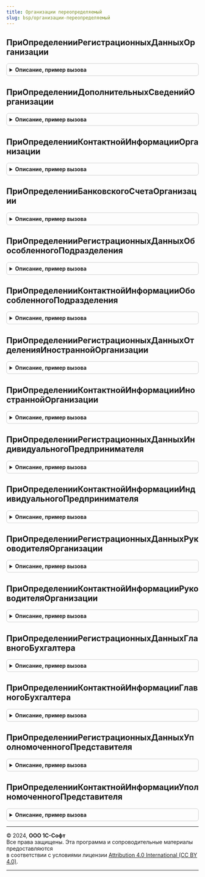 ```yaml
---
title: Организации переопределяемый
slug: bsp/организации-переопределяемый
---
```



## ПриОпределенииРегистрационныхДанныхОрганизации
<details style="margin: 1em 0; padding: 0.5em; border: 1px solid #ccc; border-radius: 6px;">

<summary style="font-weight: bold; cursor: pointer;">Описание, пример вызова</summary>

```bsl

// Переопределяет структуру, содержащую сведения о регистрационной информации организации.
//
// Параметры:
//  Организация - ОпределяемыйТип.Организация - организация, сведения по которой необходимо получить.
//  Поля - Строка - имена полей, перечисленные через запятую, в формате требований к свойствам структуры.
//                  Список допустимых имен полей см. в описании возвращаемого значения.
//                  Если указана пустая строка, то возвращаются значения всех полей.
//  Дата - Дата
//       - Неопределено - дата, на которую требуется получить данные. Если значение не указано,
//                  то возвращается значение на текущую дату.
//  РегистрационныеДанные - см. ОрганизацииСервер.РегистрационныеДанныеОрганизации
//  КодЯзыка - см. ОрганизацииСервер.СведенияОбОрганизации.КодЯзыка
//
// Пример:
//       СведенияОбОрганизации = ОрганизацииСервер.СведенияОбОрганизации(Организация);
//
//	СвойстваОрганизации = СтрРазделить(Поля, ",", Ложь);
//
//	Запрос = Новый Запрос;
//	Запрос.УстановитьПараметр("Ссылка", Организация);
//	Запрос.Текст =
//		"ВЫБРАТЬ
//		|	Организации.Ссылка КАК Ссылка,
//		|	Организации.ВерсияДанных КАК ВерсияДанных,
//		|	Организации.ПометкаУдаления КАК ПометкаУдаления,
//		|	Организации.Код КАК Код,
//		|	Организации.Наименование КАК Наименование,
//		|	Организации.БИК КАК БИК,
//		|	Организации.ГлавныйБухгалтер КАК ГлавныйБухгалтер,
//		|	Организации.Директор КАК Директор,
//		|	Организации.ИндивидуальныйПредприниматель КАК ИндивидуальныйПредприниматель,
//		|	Организации.ИНН КАК ИНН,
//		|	Организации.ИнформационноеОбслуживание КАК ИнформационноеОбслуживание,
//		|	Организации.КорреспондентскийСчет КАК КорреспондентскийСчет,
//		|	Организации.КПП КАК КПП,
//		|	Организации.НаименованиеПолное КАК НаименованиеПолное,
//		|	Организации.НаименованиеСокращенное КАК НаименованиеСокращенное,
//		|	Организации.ОГРН КАК ОГРН,
//		|	Организации.Префикс КАК Префикс,
//		|	Организации.РасчетныйСчет КАК РасчетныйСчет,
//		|	Организации.ГоловнаяОрганизация КАК ГоловнаяОрганизация,
//		|	Организации.ПроизводственныйКалендарь КАК ПроизводственныйКалендарь,
//		|	Организации.Предопределенный КАК Предопределенный,
//		|	Организации.ИмяПредопределенныхДанных КАК ИмяПредопределенныхДанных,
//		|	Организации.ВАрхиве КАК ВАрхиве
//		|ИЗ
//		|	Справочник.Организации КАК Организации
//		|ГДЕ
//		|	Организации.Ссылка = &Ссылка";
//
//	РезультатЗапроса = Запрос.Выполнить();
//	ВыборкаДетальныеЗаписи = РезультатЗапроса.Выбрать();
//	Если ВыборкаДетальныеЗаписи.Следующий() Тогда
//		Для каждого Элемент Из СвойстваОрганизации Цикл
//			Если РезультатЗапроса.Колонки.Найти(Элемент) <> Неопределено Тогда
//				РегистрационныеДанные.Вставить(Элемент, ВыборкаДетальныеЗаписи[Элемент]);
//			КонецЕсли;
//		КонецЦикла;
//	КонецЕсли;
//
Процедура ПриОпределенииРегистрационныхДанныхОрганизации(Организация, Поля, Дата, РегистрационныеДанные, КодЯзыка) Экспорт
```

Пример вызова
```bsl
ОрганизацииПереопределяемый.ПриОпределенииРегистрационныхДанныхОрганизации(Организация, Поля, Дата, РегистрационныеДанные, КодЯзыка) 
```
</details>

## ПриОпределенииДополнительныхСведенийОрганизации
<details style="margin: 1em 0; padding: 0.5em; border: 1px solid #ccc; border-radius: 6px;">

<summary style="font-weight: bold; cursor: pointer;">Описание, пример вызова</summary>

```bsl

// Возвращает структуру, содержащую сведения о дополнительной информации организации.
//
// Параметры:
//  Организация - ОпределяемыйТип.Организация - организация, сведения по которой необходимо получить.
//  Поля - Строка - имена полей, перечисленные через запятую, в формате требований к свойствам структуры.
//                  Список допустимых имен полей см. в описании возвращаемого значения.
//                  Если указана пустая строка, то возвращаются значения всех полей.
//  Дата - Дата
//       - Неопределено - дата, на которую требуется получить данные. Если значение не указано,
//                  то возвращается значение на текущую дату.
//  ДополнительныеСведения - см. ОрганизацииСервер.ДополнительныеСведенияОрганизации.
//  КодЯзыка - см. ОрганизацииСервер.СведенияОбОрганизации.КодЯзыка
//
Процедура ПриОпределенииДополнительныхСведенийОрганизации(Организация, Поля, Дата, ДополнительныеСведения, КодЯзыка) Экспорт
```

Пример вызова
```bsl
ОрганизацииПереопределяемый.ПриОпределенииДополнительныхСведенийОрганизации(Организация, Поля, Дата, ДополнительныеСведения, КодЯзыка) 
```
</details>

## ПриОпределенииКонтактнойИнформацииОрганизации
<details style="margin: 1em 0; padding: 0.5em; border: 1px solid #ccc; border-radius: 6px;">

<summary style="font-weight: bold; cursor: pointer;">Описание, пример вызова</summary>

```bsl

// Переопределяет структуру, содержащую сведения о контактной информации организации.
//
// Параметры:
//  Организация - ОпределяемыйТип.Организация - организация, сведения по которой необходимо получить.
//  Поля - Строка - имена полей, перечисленные через запятую, в формате требований к свойствам структуры.
//                  Список допустимых имен полей см. в описании возвращаемого значения.
//                  Если указана пустая строка, то возвращаются значения всех полей.
//  Дата - Дата
//       - Неопределено - дата, на которую требуется получить данные. Если значение не указано,
//                  то возвращается значение на текущую дату.
//  КонтактнаяИнформация - см. ОрганизацииСервер.КонтактнаяИнформацияОрганизации.
//  КодЯзыка - см. ОрганизацииСервер.СведенияОбОрганизации.КодЯзыка
//
Процедура ПриОпределенииКонтактнойИнформацииОрганизации(Организация, Поля, Дата, КонтактнаяИнформация, КодЯзыка) Экспорт
```

Пример вызова
```bsl
ОрганизацииПереопределяемый.ПриОпределенииКонтактнойИнформацииОрганизации(Организация, Поля, Дата, КонтактнаяИнформация, КодЯзыка) 
```
</details>

## ПриОпределенииБанковскогоСчетаОрганизации
<details style="margin: 1em 0; padding: 0.5em; border: 1px solid #ccc; border-radius: 6px;">

<summary style="font-weight: bold; cursor: pointer;">Описание, пример вызова</summary>

```bsl

// Переопределяет структуру, содержащую сведения о банковской информации организации.
//
// Параметры:
//  Организация - ОпределяемыйТип.Организация - организация, сведения по которой необходимо получить.
//  Поля - Строка - имена полей, перечисленные через запятую, в формате требований к свойствам структуры.
//                  Список допустимых имен полей см. в описании возвращаемого значения.
//                  Если указана пустая строка, то возвращаются значения всех полей.
//  Дата - Дата
//       - Неопределено - дата, на которую требуется получить данные. Если значение не указано,
//                  то возвращается значение на текущую дату.
//  БанковскийСчет - см. ОрганизацииСервер.БанковскийСчетОрганизации.
//  КодЯзыка - см. ОрганизацииСервер.СведенияОбОрганизации.КодЯзыка
//
Процедура ПриОпределенииБанковскогоСчетаОрганизации(Организация, Поля, Дата, БанковскийСчет, КодЯзыка) Экспорт
```

Пример вызова
```bsl
ОрганизацииПереопределяемый.ПриОпределенииБанковскогоСчетаОрганизации(Организация, Поля, Дата, БанковскийСчет, КодЯзыка) 
```
</details>

## ПриОпределенииРегистрационныхДанныхОбособленногоПодразделения
<details style="margin: 1em 0; padding: 0.5em; border: 1px solid #ccc; border-radius: 6px;">

<summary style="font-weight: bold; cursor: pointer;">Описание, пример вызова</summary>

```bsl

// Переопределяет структуру, содержащую сведения о регистрационных данных обособленного подразделения.
//
// Параметры:
//  Организация - ОпределяемыйТип.Организация - организация, сведения по которой необходимо получить.
//  Поля - Строка - имена полей, перечисленные через запятую, в формате требований к свойствам структуры.
//                  Список допустимых имен полей см. в описании возвращаемого значения.
//                  Если указана пустая строка, то возвращаются значения всех полей.
//  Дата - Дата
//       - Неопределено - дата, на которую требуется получить данные. Если значение не указано,
//                  то возвращается значение на текущую дату.
//  РегистрационныеДанные - см. ОрганизацииСервер.РегистрационныеДанныеОбособленногоПодразделения.
//  КодЯзыка - см. ОрганизацииСервер.СведенияОбОрганизации.КодЯзыка
//
Процедура ПриОпределенииРегистрационныхДанныхОбособленногоПодразделения(Организация, Поля, Дата, РегистрационныеДанные, КодЯзыка) Экспорт
```

Пример вызова
```bsl
ОрганизацииПереопределяемый.ПриОпределенииРегистрационныхДанныхОбособленногоПодразделения(Организация, Поля, Дата, РегистрационныеДанные, КодЯзыка) 
```
</details>

## ПриОпределенииКонтактнойИнформацииОбособленногоПодразделения
<details style="margin: 1em 0; padding: 0.5em; border: 1px solid #ccc; border-radius: 6px;">

<summary style="font-weight: bold; cursor: pointer;">Описание, пример вызова</summary>

```bsl

// Переопределяет структуру, содержащую сведения о контактной информации обособленного подразделения.
//
// Параметры:
//  Организация - ОпределяемыйТип.Организация - организация, сведения по которой необходимо получить.
//  Поля - Строка - имена полей, перечисленные через запятую, в формате требований к свойствам структуры.
//                  Список допустимых имен полей см. в описании возвращаемого значения.
//                  Если указана пустая строка, то возвращаются значения всех полей.
//  Дата - Дата
//       - Неопределено - дата, на которую требуется получить данные. Если значение не указано,
//                  то возвращается значение на текущую дату.
//  КонтактнаяИнформация - см. ОрганизацииСервер.КонтактнаяИнформацияОбособленногоПодразделения.
//  КодЯзыка - см. ОрганизацииСервер.СведенияОбОрганизации.КодЯзыка
//
Процедура ПриОпределенииКонтактнойИнформацииОбособленногоПодразделения(Организация, Поля, Дата, КонтактнаяИнформация, КодЯзыка) Экспорт
```

Пример вызова
```bsl
ОрганизацииПереопределяемый.ПриОпределенииКонтактнойИнформацииОбособленногоПодразделения(Организация, Поля, Дата, КонтактнаяИнформация, КодЯзыка) 
```
</details>

## ПриОпределенииРегистрационныхДанныхОтделенияИностраннойОрганизации
<details style="margin: 1em 0; padding: 0.5em; border: 1px solid #ccc; border-radius: 6px;">

<summary style="font-weight: bold; cursor: pointer;">Описание, пример вызова</summary>

```bsl

// Переопределяет структуру, содержащую сведения о регистрационной информации иностранной организации.
//
// Параметры:
//  Организация - ОпределяемыйТип.Организация - организация, сведения по которой необходимо получить.
//  Поля - Строка - имена полей, перечисленные через запятую, в формате требований к свойствам структуры.
//                  Список допустимых имен полей см. в описании возвращаемого значения.
//                  Если указана пустая строка, то возвращаются значения всех полей.
//  Дата - Дата
//       - Неопределено - дата, на которую требуется получить данные. Если значение не указано,
//                  то возвращается значение на текущую дату.
//  РегистрационныеДанные -  см. ОрганизацииСервер.РегистрационныеДанныеОтделенияИностраннойОрганизации.
//  КодЯзыка - см. ОрганизацииСервер.СведенияОбОрганизации.КодЯзыка
//
Процедура ПриОпределенииРегистрационныхДанныхОтделенияИностраннойОрганизации(Организация, Поля, Дата, РегистрационныеДанные, КодЯзыка) Экспорт
```

Пример вызова
```bsl
ОрганизацииПереопределяемый.ПриОпределенииРегистрационныхДанныхОтделенияИностраннойОрганизации(Организация, Поля, Дата, РегистрационныеДанные, КодЯзыка) 
```
</details>

## ПриОпределенииКонтактнойИнформацииИностраннойОрганизации
<details style="margin: 1em 0; padding: 0.5em; border: 1px solid #ccc; border-radius: 6px;">

<summary style="font-weight: bold; cursor: pointer;">Описание, пример вызова</summary>

```bsl

// Переопределяет структуру, содержащую сведения о контактной информации иностранной организации.
//
// Параметры:
//  Организация - ОпределяемыйТип.Организация - организация, сведения по которой необходимо получить.
//  Поля - Строка - имена полей, перечисленные через запятую, в формате требований к свойствам структуры.
//                  Список допустимых имен полей см. в описании возвращаемого значения.
//                  Если указана пустая строка, то возвращаются значения всех полей.
//  Дата - Дата
//       - Неопределено - дата, на которую требуется получить данные. Если значение не указано,
//                  то возвращается значение на текущую дату.
//  КонтактнаяИнформация - см. ОрганизацииСервер.КонтактнаяИнформацияОтделенияИностраннойОрганизации.
//  КодЯзыка - см. ОрганизацииСервер.СведенияОбОрганизации.КодЯзыка
//
Процедура ПриОпределенииКонтактнойИнформацииИностраннойОрганизации(Организация, Поля, Дата, КонтактнаяИнформация, КодЯзыка) Экспорт
```

Пример вызова
```bsl
ОрганизацииПереопределяемый.ПриОпределенииКонтактнойИнформацииИностраннойОрганизации(Организация, Поля, Дата, КонтактнаяИнформация, КодЯзыка) 
```
</details>

## ПриОпределенииРегистрационныхДанныхИндивидуальногоПредпринимателя
<details style="margin: 1em 0; padding: 0.5em; border: 1px solid #ccc; border-radius: 6px;">

<summary style="font-weight: bold; cursor: pointer;">Описание, пример вызова</summary>

```bsl

// Переопределяет структуру, содержащую сведения о регистрационной информации индивидуального предпринимателя.
//
// Параметры:
//  Организация - ОпределяемыйТип.Организация - организация, сведения по которой необходимо получить.
//  Поля - Строка - имена полей, перечисленные через запятую, в формате требований к свойствам структуры.
//                  Список допустимых имен полей см. в описании возвращаемого значения.
//                  Если указана пустая строка, то возвращаются значения всех полей.
//  Дата - Дата
//       - Неопределено - дата, на которую требуется получить данные. Если значение не указано,
//                  то возвращается значение на текущую дату.
//  РегистрационныеДанные - см. ОрганизацииСервер.РегистрационныеДанныеИндивидуальногоПредпринимателя.
//  КодЯзыка - см. ОрганизацииСервер.СведенияОбОрганизации.КодЯзыка
//
Процедура ПриОпределенииРегистрационныхДанныхИндивидуальногоПредпринимателя(Организация, Поля, Дата, РегистрационныеДанные, КодЯзыка) Экспорт
```

Пример вызова
```bsl
ОрганизацииПереопределяемый.ПриОпределенииРегистрационныхДанныхИндивидуальногоПредпринимателя(Организация, Поля, Дата, РегистрационныеДанные, КодЯзыка) 
```
</details>

## ПриОпределенииКонтактнойИнформацииИндивидуальногоПредпринимателя
<details style="margin: 1em 0; padding: 0.5em; border: 1px solid #ccc; border-radius: 6px;">

<summary style="font-weight: bold; cursor: pointer;">Описание, пример вызова</summary>

```bsl

// Переопределяет структуру, содержащую сведения о контактной информации индивидуального предпринимателя.
//
// Параметры:
//  Организация - ОпределяемыйТип.Организация - организация, сведения по которой необходимо получить.
//  Поля - Строка - имена полей, перечисленные через запятую, в формате требований к свойствам структуры.
//                  Список допустимых имен полей см. в описании возвращаемого значения.
//                  Если указана пустая строка, то возвращаются значения всех полей.
//  Дата - Дата
//       - Неопределено - дата, на которую требуется получить данные. Если значение не указано,
//                  то возвращается значение на текущую дату.
//  КонтактнаяИнформация - см. ОрганизацииСервер.КонтактнаяИнформацияИндивидуальногоПредпринимателя.
//  КодЯзыка - см. ОрганизацииСервер.СведенияОбОрганизации.КодЯзыка
//
Процедура ПриОпределенииКонтактнойИнформацииИндивидуальногоПредпринимателя(Организация, Поля, Дата, КонтактнаяИнформация, КодЯзыка) Экспорт
```

Пример вызова
```bsl
ОрганизацииПереопределяемый.ПриОпределенииКонтактнойИнформацииИндивидуальногоПредпринимателя(Организация, Поля, Дата, КонтактнаяИнформация, КодЯзыка) 
```
</details>

## ПриОпределенииРегистрационныхДанныхРуководителяОрганизации
<details style="margin: 1em 0; padding: 0.5em; border: 1px solid #ccc; border-radius: 6px;">

<summary style="font-weight: bold; cursor: pointer;">Описание, пример вызова</summary>

```bsl

// Переопределяет структуру, содержащую сведения о регистрационной информации руководителя организации.
//
// Параметры:
//  Организация - ОпределяемыйТип.Организация - организация, сведения по которой необходимо получить.
//  Поля - Строка - имена полей, перечисленные через запятую, в формате требований к свойствам структуры.
//                  Список допустимых имен полей см. в описании возвращаемого значения.
//                  Если указана пустая строка, то возвращаются значения всех полей.
//  Дата - Дата
//       - Неопределено - дата, на которую требуется получить данные. Если значение не указано,
//                  то возвращается значение на текущую дату.
//  РегистрационныеДанные - см. ОрганизацииСервер.РегистрационныеДанныеРуководителяОрганизации.
//  КодЯзыка - см. ОрганизацииСервер.СведенияОбОрганизации.КодЯзыка
//
Процедура ПриОпределенииРегистрационныхДанныхРуководителяОрганизации(Организация, Поля, Дата, РегистрационныеДанные, КодЯзыка) Экспорт
```

Пример вызова
```bsl
ОрганизацииПереопределяемый.ПриОпределенииРегистрационныхДанныхРуководителяОрганизации(Организация, Поля, Дата, РегистрационныеДанные, КодЯзыка) 
```
</details>

## ПриОпределенииКонтактнойИнформацииРуководителяОрганизации
<details style="margin: 1em 0; padding: 0.5em; border: 1px solid #ccc; border-radius: 6px;">

<summary style="font-weight: bold; cursor: pointer;">Описание, пример вызова</summary>

```bsl

// Переопределяет структуру, содержащую сведения о контактной информации руководителя организации.
//
// Параметры:
//  Организация - ОпределяемыйТип.Организация - организация, сведения по которой необходимо получить.
//  Поля - Строка - имена полей, перечисленные через запятую, в формате требований к свойствам структуры.
//                  Список допустимых имен полей см. в описании возвращаемого значения.
//                  Если указана пустая строка, то возвращаются значения всех полей.
//  Дата - Дата
//       - Неопределено - дата, на которую требуется получить данные. Если значение не указано,
//                  то возвращается значение на текущую дату.
//  КонтактнаяИнформация - см. ОрганизацииСервер.КонтактнаяИнформацияРуководителяОрганизации.
//  КодЯзыка - см. ОрганизацииСервер.СведенияОбОрганизации.КодЯзыка
//
Процедура ПриОпределенииКонтактнойИнформацииРуководителяОрганизации(Организация, Поля, Дата, КонтактнаяИнформация, КодЯзыка) Экспорт
```

Пример вызова
```bsl
ОрганизацииПереопределяемый.ПриОпределенииКонтактнойИнформацииРуководителяОрганизации(Организация, Поля, Дата, КонтактнаяИнформация, КодЯзыка) 
```
</details>

## ПриОпределенииРегистрационныхДанныхГлавногоБухгалтера
<details style="margin: 1em 0; padding: 0.5em; border: 1px solid #ccc; border-radius: 6px;">

<summary style="font-weight: bold; cursor: pointer;">Описание, пример вызова</summary>

```bsl

// Переопределяет структуру, содержащую сведения о регистрационной информации главного бухгалтера.
//
// Параметры:
//  Организация - ОпределяемыйТип.Организация - организация, сведения по которой необходимо получить.
//  Поля - Строка - имена полей, перечисленные через запятую, в формате требований к свойствам структуры.
//                  Список допустимых имен полей см. в описании возвращаемого значения.
//                  Если указана пустая строка, то возвращаются значения всех полей.
//  Дата - Дата
//       - Неопределено - дата, на которую требуется получить данные. Если значение не указано,
//                  то возвращается значение на текущую дату.
//  РегистрационныеДанные - см. ОрганизацииСервер.РегистрационныеДанныеГлавногоБухгалтера.
//  КодЯзыка - см. ОрганизацииСервер.СведенияОбОрганизации.КодЯзыка
//
Процедура ПриОпределенииРегистрационныхДанныхГлавногоБухгалтера(Организация, Поля, Дата, РегистрационныеДанные, КодЯзыка) Экспорт
```

Пример вызова
```bsl
ОрганизацииПереопределяемый.ПриОпределенииРегистрационныхДанныхГлавногоБухгалтера(Организация, Поля, Дата, РегистрационныеДанные, КодЯзыка) 
```
</details>

## ПриОпределенииКонтактнойИнформацииГлавногоБухгалтера
<details style="margin: 1em 0; padding: 0.5em; border: 1px solid #ccc; border-radius: 6px;">

<summary style="font-weight: bold; cursor: pointer;">Описание, пример вызова</summary>

```bsl

// Переопределяет структуру, содержащую сведения о контактной информации главного бухгалтера.
//
// Параметры:
//  Организация - ОпределяемыйТип.Организация - организация, сведения по которой необходимо получить.
//  Поля - Строка - имена полей, перечисленные через запятую, в формате требований к свойствам структуры.
//                  Список допустимых имен полей см. в описании возвращаемого значения.
//                  Если указана пустая строка, то возвращаются значения всех полей.
//  Дата - Дата
//       - Неопределено - дата, на которую требуется получить данные. Если значение не указано,
//                  то возвращается значение на текущую дату.
//  КонтактнаяИнформация - см. ОрганизацииСервер.КонтактнаяИнформацияГлавногоБухгалтера.
//  КодЯзыка - см. ОрганизацииСервер.СведенияОбОрганизации.КодЯзыка
//
Процедура ПриОпределенииКонтактнойИнформацииГлавногоБухгалтера(Организация, Поля, Дата, КонтактнаяИнформация, КодЯзыка) Экспорт
```

Пример вызова
```bsl
ОрганизацииПереопределяемый.ПриОпределенииКонтактнойИнформацииГлавногоБухгалтера(Организация, Поля, Дата, КонтактнаяИнформация, КодЯзыка) 
```
</details>

## ПриОпределенииРегистрационныхДанныхУполномоченногоПредставителя
<details style="margin: 1em 0; padding: 0.5em; border: 1px solid #ccc; border-radius: 6px;">

<summary style="font-weight: bold; cursor: pointer;">Описание, пример вызова</summary>

```bsl

// Переопределяет структуру, содержащую сведения о регистрационных данных уполномоченного представителя.
//
// Параметры:
//  Организация - ОпределяемыйТип.Организация - организация, сведения по которой необходимо получить.
//  Поля - Строка - имена полей, перечисленные через запятую, в формате требований к свойствам структуры.
//                  Список допустимых имен полей см. в описании возвращаемого значения.
//                  Если указана пустая строка, то возвращаются значения всех полей.
//  Дата - Дата
//       - Неопределено - дата, на которую требуется получить данные. Если значение не указано,
//                  то возвращается значение на текущую дату.
//  РегистрационныеДанные - см. ОрганизацииСервер.РегистрационныеДанныеУполномоченногоПредставителя.
//  КодЯзыка - см. ОрганизацииСервер.СведенияОбОрганизации.КодЯзыка
//
Процедура ПриОпределенииРегистрационныхДанныхУполномоченногоПредставителя(Организация, Поля, Дата, РегистрационныеДанные, КодЯзыка) Экспорт
```

Пример вызова
```bsl
ОрганизацииПереопределяемый.ПриОпределенииРегистрационныхДанныхУполномоченногоПредставителя(Организация, Поля, Дата, РегистрационныеДанные, КодЯзыка) 
```
</details>

## ПриОпределенииКонтактнойИнформацииУполномоченногоПредставителя
<details style="margin: 1em 0; padding: 0.5em; border: 1px solid #ccc; border-radius: 6px;">

<summary style="font-weight: bold; cursor: pointer;">Описание, пример вызова</summary>

```bsl

// Переопределяет структуру, содержащую сведения о контактной информации уполномоченного представителя.
//
// Параметры:
//  Организация - ОпределяемыйТип.Организация - организация, сведения по которой необходимо получить.
//  Поля - Строка - имена полей, перечисленные через запятую, в формате требований к свойствам структуры.
//                  Список допустимых имен полей см. в описании возвращаемого значения.
//                  Если указана пустая строка, то возвращаются значения всех полей.
//  Дата - Дата
//       - Неопределено - дата, на которую требуется получить данные. Если значение не указано,
//                  то возвращается значение на текущую дату.
//  КонтактнаяИнформация - см. ОрганизацииСервер.КонтактнаяИнформацияУполномоченногоПредставителя.
//  КодЯзыка - см. ОрганизацииСервер.СведенияОбОрганизации.КодЯзыка
//
Процедура ПриОпределенииКонтактнойИнформацииУполномоченногоПредставителя(Организация, Поля, Дата, КонтактнаяИнформация, КодЯзыка) Экспорт
```

Пример вызова
```bsl
ОрганизацииПереопределяемый.ПриОпределенииКонтактнойИнформацииУполномоченногоПредставителя(Организация, Поля, Дата, КонтактнаяИнформация, КодЯзыка) 
```
</details>

---

© 2024, **ООО 1С-Софт**  
Все права защищены. Эта программа и сопроводительные материалы предоставляются  
в соответствии с условиями лицензии [Attribution 4.0 International (CC BY 4.0)](https://creativecommons.org/licenses/by/4.0/legalcode).

---
